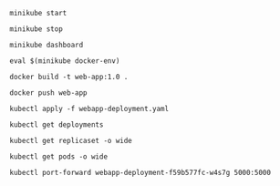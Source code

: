 ```shell
minikube start
```


```shell
minikube stop
```


```shell
minikube dashboard
```


```shell
eval $(minikube docker-env)
```


```shell
docker build -t web-app:1.0 .
```

```shell
docker push web-app
```



```shell
kubectl apply -f webapp-deployment.yaml
```



```shell
kubectl get deployments
```


```shell
kubectl get replicaset -o wide
```


```shell
kubectl get pods -o wide
```


```shell
kubectl port-forward webapp-deployment-f59b577fc-w4s7g 5000:5000
```